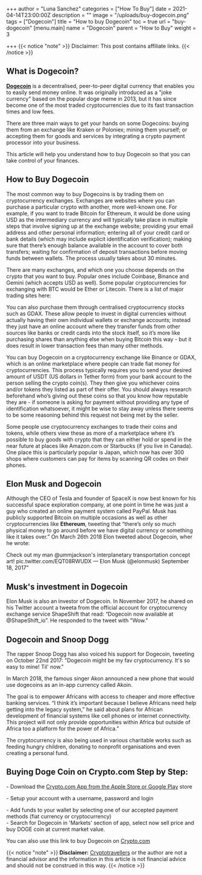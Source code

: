 +++
author = "Luna Sanchez"
categories = ["How To Buy"]
date = 2021-04-14T23:00:00Z
description = ""
image = "/uploads/buy-dogecoin.png"
tags = ["Dogecoin"]
title = "How to buy Dogecoin"
toc = true
url = "buy-dogecoin"
[menu.main]
name = "Dogecoin"
parent = "How to Buy"
weight = 3

+++
{{< notice "note" >}} Disclaimer: This post contains affiliate links. {{< /notice >}}

## What is Dogecoin?

[**Dogecoin**](https://dogecoin.com/) is a decentralised, peer-to-peer digital currency that enables you to easily send money online. It was originally introduced as a "joke currency" based on the popular doge meme in 2013, but it has since become one of the most traded cryptocurrencies due to its fast transaction times and low fees.

There are three main ways to get your hands on some Dogecoins: buying them from an exchange like Kraken or Poloniex; mining them yourself; or accepting them for goods and services by integrating a crypto payment processor into your business.

This article will help you understand how to buy Dogecoin so that you can take control of your finances.

## How to Buy Dogecoin

The most common way to buy Dogecoins is by trading them on cryptocurrency exchanges. Exchanges are websites where you can purchase a particular crypto with another, more well-known one. For example, if you want to trade Bitcoin for Ethereum, it would be done using USD as the intermediary currency and will typically take place in multiple steps that involve signing up at the exchange website; providing your email address and other personal information; entering all of your credit card or bank details (which may include explicit identification verification); making sure that there’s enough balance available in the account to cover both transfers; waiting for confirmation of deposit transactions before moving funds between wallets. The process usually takes about 30 minutes.

There are many exchanges, and which one you choose depends on the crypto that you want to buy. Popular ones include Coinbase, Binance and Gemini (which accepts USD as well). Some popular cryptocurrencies for exchanging with BTC would be Ether or Litecoin. There is a list of major trading sites here:

You can also purchase them through centralised cryptocurrency stocks such as GDAX. These allow people to invest in digital currencies without actually having their own individual wallets or exchange accounts; instead they just have an online account where they transfer funds from other sources like banks or credit cards into the stock itself, so it’s more like purchasing shares than anything else when buying Bitcoin this way - but it does result in lower transaction fees than many other methods.

You can buy Dogecoin on a cryptocurrency exchange like Binance or GDAX, which is an online marketplace where people can trade fiat money for cryptocurrencies. This process typically requires you to send your desired amount of USDT (US dollars in Tether form) from your bank account to the person selling the crypto coin(s). They then give you whichever coins and/or tokens they listed as part of their offer. You should always research beforehand who’s giving out these coins so that you know how reputable they are - if someone is asking for payment without providing any type of identification whatsoever, it might be wise to stay away unless there seems to be some reasoning behind this request not being met by the seller.

Some people use cryptocurrency exchanges to trade their coins and tokens, while others view these as more of a marketplace where it’s possible to buy goods with crypto that they can either hold or spend in the near future at places like Amazon.com or Starbucks (if you live in Canada). One place this is particularly popular is Japan, which now has over 300 shops where customers can pay for items by scanning QR codes on their phones.

## Elon Musk and Dogecoin

Although the CEO of Tesla and founder of SpaceX is now best known for his successful space exploration company, at one point in time he was just a guy who created an online payment system called PayPal. Musk has publicly supported Bitcoin on multiple occasions as well as other cryptocurrencies like **Ethereum**, tweeting that “there’s only so much physical money to go around before we have digital currency or something like it takes over.” On March 26th 2018 Elon tweeted about Dogecoin, wher he wrote:

Check out my man @ummjackson's interplanetary transportation concept art! pic.twitter.com/EQT08RWUDX — Elon Musk (@elonmusk) September 18, 2017"

## Musk's investment in Dogecoin

Elon Musk is also an investor of Dogecoin. In November 2017, he shared on his Twitter account a tweeta from the official account for cryptocurrency exchange service ShapeShift that read: “Dogecoin now available at @ShapeShift_io”. He responded to the tweet with "Wow."

## Dogecoin and Snoop Dogg

The rapper Snoop Dogg has also voiced his support for Dogecoin, tweeting on October 22nd 2017: "Dogecoin might be my fav cryptocurrency. It's so easy to mine! Til' now."

In March 2018, the famous singer Akon announced a new phone that would use dogecoins as an in-app currency called Akoin.

The goal is to empower Africans with access to cheaper and more effective banking services. “I think it’s important because I believe Africans need help getting into the legacy system," he said about plans for African development of financial systems like cell phones or internet connectivity. This project will not only provide opportunities within Africa but outside of Africa too a platform for the power of Africa.”

The cryptocurrency is also being used in various charitable works such as feeding hungry children, donating to nonprofit organisations and even creating a personal fund.

## Buying Doge Coin on Crypto.com Step by Step:

\- Download the [Crypto.com App from the Apple Store or Google Play](/link/sign-up-crypto-dot-com) store

\- Setup your account with a username, password and login

\- Add funds to your wallet by selecting one of our accepted payment methods (fiat currency or cryptocurrency)  
\- Search for Dogecoin in 'Markets' section of app, select now sell price and buy DOGE coin at current market value.

You can also use this link to buy Dogecoin on [Crypto.com](/link/sign-up-crypto-dot-com)

{{< notice "note" >}} **Disclaimer:** [Cryptotravellers](https://cryptotravellers.com) or the author are not a financial advisor and the information in this article is not financial advice and should not be construed in this way. {{< /notice >}}